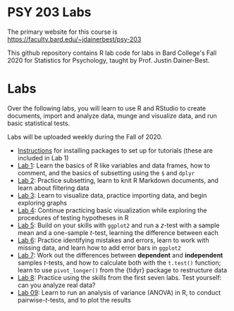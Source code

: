 # PSY 203 Labs

The primary website for this course is <https://faculty.bard.edu/~jdainerbest/psy-203>

This github repository contains R lab code for labs in Bard College's Fall 2020 for Statistics for Psychology, taught by Prof. Justin Dainer-Best. 

# Labs

Over the following labs, you will learn to use R and RStudio to create documents, import and analyze data, munge and visualize data, and run basic statistical tests.

Labs will be uploaded weekly during the Fall of 2020.

* [Instructions](00-install-packaged.md) for installing packages to set up for tutorials (these are included in Lab 1)
* [Lab 1](01-lab-instructions.md): Learn the basics of R like variables and data frames, how to comment, and the basics of subsetting using the `$` and `dplyr`
* [Lab 2](02-lab-instructions.md): Practice subsetting, learn to knit R Markdown documents, and learn about filtering data
* [Lab 3](03-lab-instructions.md): Learn to visualize data, practice importing data, and begin exploring graphs
* [Lab 4](04-lab-instructions.md): Continue practicing basic visualization while exploring the procedures of testing hypotheses in R
* [Lab 5](05-lab-instructions.md): Build on your skills with `ggplot2` and run a *z*-test with a sample mean and a one-sample *t*-test, learning the difference between each
* [Lab 6](06-lab-instructions.md): Practice identifying mistakes and errors, learn to work with missing data, and learn how to add error bars in `ggplot2`
* [Lab 7](07-lab-instructions.md): Work out the differences between **dependent** and **independent** samples *t*-tests, and how to calculate both with the `t.test()` function; learn to use `pivot_longer()` from the {tidyr} package to restructure data
* [Lab 8](08-lab-instructions.md): Practice using the skills from the first seven labs. Test yourself: can you analyze real data? 
* [Lab 09](09-lab-instructions.md): Learn to run an analysis of variance (ANOVA) in R, to conduct pairwise-*t*-tests, and to plot the results